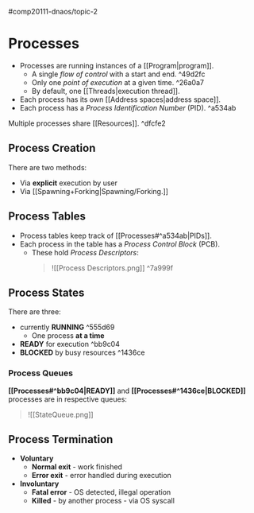 #comp20111-dnaos/topic-2
# Processes

- Processes are running instances of a [[Program|program]].
	- A single *flow of control* with a start and end. ^49d2fc
	- Only one *point of execution* at a given time. ^26a0a7
	- By default, one [[Threads|execution thread]].
- Each process has its own [[Address spaces|address space]].
- Each process has a *Process Identification Number* (PID). ^a534ab

Multiple processes share [[Resources]]. ^dfcfe2
## Process Creation

There are two methods:
- Via **explicit** execution by user
- Via [[Spawning+Forking|Spawning/Forking.]]

## Process Tables

- Process tables keep track of [[Processes#^a534ab|PIDs]].
- Each process in the table has a *Process Control Block* (PCB).
	- These hold *Process Descriptors*:
		> ![[Process Descriptors.png]] ^7a999f

## Process States

There are three:
- currently **RUNNING** ^555d69
	- One process **at a time**
- **READY** for execution ^bb9c04
- **BLOCKED** by busy resources ^1436ce

### Process Queues

**[[Processes#^bb9c04|READY]]** and **[[Processes#^1436ce|BLOCKED]]** processes are in respective queues:
>![[StateQueue.png]]

## Process Termination

- **Voluntary**
	- **Normal exit** - work finished
	- **Error exit** - error handled during execution
- **Involuntary**
	- **Fatal error** - OS detected, illegal operation
	- **Killed** - by another process - via OS syscall
